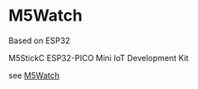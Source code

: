 # M5Watch

Based on ESP32

M5StickC ESP32-PICO Mini IoT Development Kit

see [M5Watch](https://m5stack.com/collections/m5-core/products/stick-c?variant=17203451265114)
